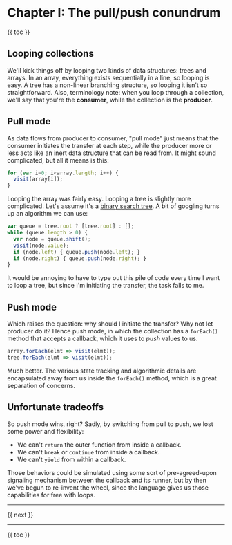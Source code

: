 # Chapter I: The pull/push conundrum

{{ toc }}

## Looping collections

We'll kick things off by looping two kinds of data structures: trees and arrays. In an array, everything exists sequentially in a line, so looping is easy. A tree has a non-linear branching structure, so looping it isn't so straightforward. Also, terminology note: when you loop through a collection, we'll say that you're the **consumer**, while the collection is the **producer**.

## Pull mode

As data flows from producer to consumer, "pull mode" just means that the consumer initiates the transfer at each step, while the producer more or less acts like an inert data structure that can be read from. It might sound complicated, but all it means is this:

```js
for (var i=0; i<array.length; i++) {
  visit(array[i]);
}
```

Looping the array was fairly easy. Looping a tree is slightly more complicated. Let's assume it's a [binary search tree](https://en.wikipedia.org/wiki/Binary_search_tree). A bit of googling turns up an algorithm we can use:

```js
var queue = tree.root ? [tree.root] : [];
while (queue.length > 0) {
  var node = queue.shift();
  visit(node.value);
  if (node.left) { queue.push(node.left); }
  if (node.right) { queue.push(node.right); }
}
```

It would be annoying to have to type out this pile of code every time I want to loop a tree, but since I'm initiating the transfer, the task falls to me.

## Push mode

Which raises the question: why should I initiate the transfer? Why not let producer do it? Hence push mode, in which the collection has a `forEach()` method that accepts a callback, which it uses to *push* values to us.

```js
array.forEach(elmt => visit(elmt));
tree.forEach(elmt => visit(elmt));
```

Much better. The various state tracking and algorithmic details are encapsulated away from us inside the `forEach()` method, which is a great separation of concerns.

## Unfortunate tradeoffs

So push mode wins, right? Sadly, by switching from pull to push, we lost some power and flexibility:

 * We can't `return` the outer function from inside a callback.
 * We can't `break` or `continue` from inside a callback.
 * We can't `yield` from within a callback.

Those behaviors could be simulated using some sort of pre-agreed-upon signaling mechanism between the callback and its runner, but by then we've begun to re-invent the wheel, since the language gives us those capabilities for free with loops.

----------------

{{ next }}

----------------

{{ toc }}
